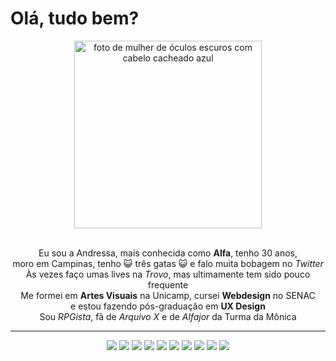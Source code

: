 # Olá, tudo bem?

<div align="center"><img src="https://svgsilh.com/svg/1801287-e91e63.svg" alt="foto de mulher de óculos escuros com cabelo cacheado azul" width="300px" height="300px"></div>

<br />

<p align="center"> Eu sou a Andressa, mais conhecida como <b>Alfa</b>, tenho 30 anos, <br /> moro em Campinas, tenho 😺 três gatas 😺 e falo muita bobagem no <i>Twitter</i><br /> Às vezes faço umas lives na <i>Trovo</i>, mas ultimamente tem sido pouco frequente <br /> Me formei em <b>Artes Visuais</b> na Unicamp, cursei <b>Webdesign</b> no SENAC <br />e estou fazendo pós-graduação em <b>UX Design</b><br /> Sou <i>RPGista</i>, fã de <i>Arquivo X</i> e de <i>Alfajor</i> da Turma da Mônica <br /></p>


<hr />
<div align="center">
<a href="https://alfasou.github.io" target="_blank"><img src="https://img.shields.io/static/v1?label=&message=alfasou&color=FE5196&url=https://alfasou.github.io&logo=adafruit"></a> <a href="https://www.linkedin.com/in/alfas" target="_blank"><img src="https://img.shields.io/static/v1?label=&message=linkedin&color=blue&url=https://www.linkedin.com/in/alfas&logo=linkedin"></a> <a href="https://www.behance.net/alfasou" target="blank"><img src="https://img.shields.io/static/v1?label=&message=behance&color=grey&url=https://www.behance.net/alfasou&logo=behance"></a> <a href="https://www.vegan.org" target="_blank"><img src="https://img.shields.io/static/v1?label=&message=vegan&color=green&logo=leaflet"></a> <img src="https://img.shields.io/static/v1?label=&message=weirdo&color=eee&logo=Hoppscotch"> <img src="https://img.shields.io/static/v1?label=&message=nerd&color=f01a30&logo=DungeonsandDragons"> <img src="https://img.shields.io/static/v1?label=&message=front-end&color=pink&logo=sass"> <a href="https://www.codecademy.com" target="blank"><img src="https://img.shields.io/static/v1?label=&message=learning&color=yellow&logo=codecademy"></a>
 <a href="https://steamcommunity.com/id/alfasou" target="_blank"><img src="https://img.shields.io/static/v1?label=&message=steam&color=orange&url=https://steamcommunity.com/id/alfasou/u&logo=steam"></a> <a href="https://www.twitter.com/alfa_sou" target="_blank"><img src="https://img.shields.io/twitter/follow/alfa_sou?style=social"></a>
</div>
<br />
